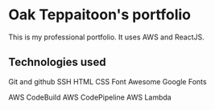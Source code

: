 # Oak Teppaitoon's portfolio

This is my professional portfolio. It uses AWS and ReactJS.

## Technologies used

Git and github
SSH
HTML
CSS
Font Awesome
Google Fonts

AWS CodeBuild
AWS CodePipeline
AWS Lambda
